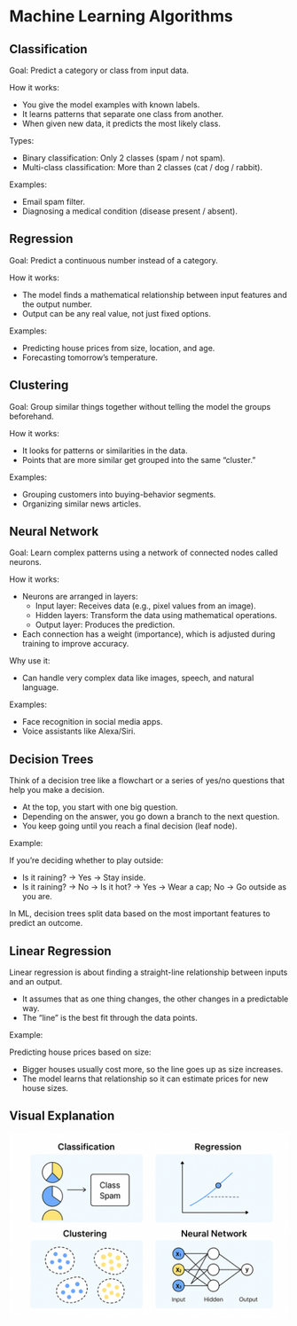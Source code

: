 # Machine Learning Algorithms

## Classification

Goal: Predict a category or class from input data.

How it works:
- You give the model examples with known labels.
- It learns patterns that separate one class from another.
- When given new data, it predicts the most likely class.

Types:
- Binary classification: Only 2 classes (spam / not spam).
- Multi-class classification: More than 2 classes (cat / dog / rabbit).

Examples:
- Email spam filter.
- Diagnosing a medical condition (disease present / absent).

## Regression

Goal: Predict a continuous number instead of a category.

How it works:
- The model finds a mathematical relationship between input features and the output number.
- Output can be any real value, not just fixed options.

Examples:
- Predicting house prices from size, location, and age.
- Forecasting tomorrow’s temperature.

## Clustering

Goal: Group similar things together without telling the model the groups beforehand.

How it works:
- It looks for patterns or similarities in the data.
- Points that are more similar get grouped into the same “cluster.”

Examples:
- Grouping customers into buying-behavior segments.
- Organizing similar news articles.

## Neural Network

Goal: Learn complex patterns using a network of connected nodes called neurons.

How it works:
- Neurons are arranged in layers:
    - Input layer: Receives data (e.g., pixel values from an image).
    - Hidden layers: Transform the data using mathematical operations.
    - Output layer: Produces the prediction.
- Each connection has a weight (importance), which is adjusted during training to improve accuracy.

Why use it:
- Can handle very complex data like images, speech, and natural language.

Examples:
- Face recognition in social media apps.
- Voice assistants like Alexa/Siri.

## Decision Trees

Think of a decision tree like a flowchart or a series of yes/no questions that help you make a decision.
- At the top, you start with one big question.
- Depending on the answer, you go down a branch to the next question.
- You keep going until you reach a final decision (leaf node).

Example:

If you’re deciding whether to play outside:
- Is it raining? → Yes → Stay inside.
- Is it raining? → No → Is it hot? → Yes → Wear a cap; No → Go outside as you are.

In ML, decision trees split data based on the most important features to predict an outcome.

## Linear Regression

Linear regression is about finding a straight-line relationship between inputs and an output.
- It assumes that as one thing changes, the other changes in a predictable way.
- The “line” is the best fit through the data points.

Example:

Predicting house prices based on size:
- Bigger houses usually cost more, so the line goes up as size increases.
- The model learns that relationship so it can estimate prices for new house sizes.

## Visual Explanation

![Algorithm 1](../_static/algo1.png)